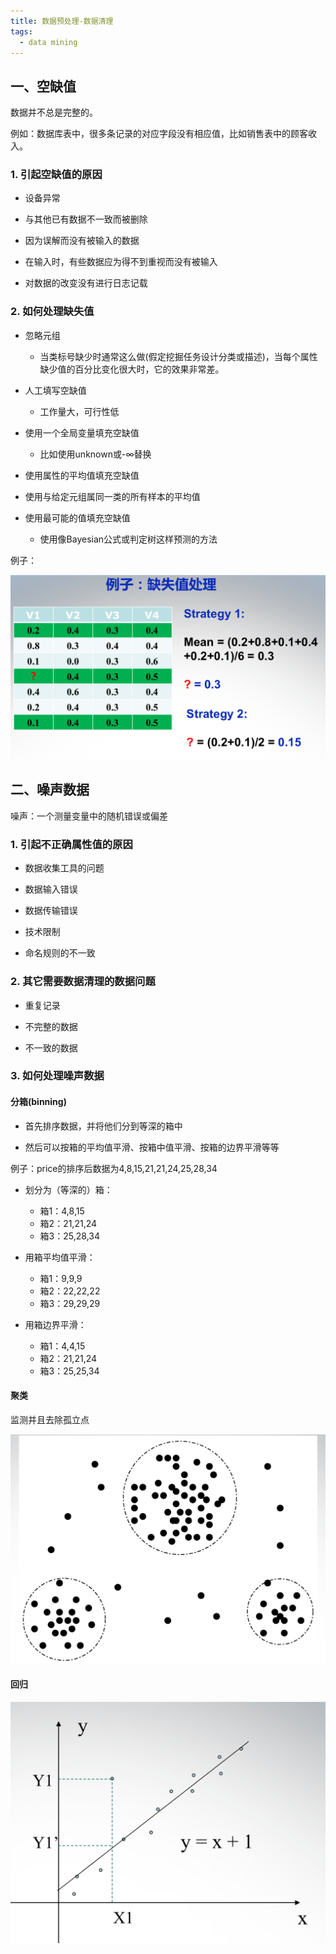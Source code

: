 ```yaml
---
title: 数据预处理-数据清理
tags:
  - data mining
---
```


## 一、空缺值

数据并不总是完整的。

例如：数据库表中，很多条记录的对应字段没有相应值，比如销售表中的顾客收入。

### 1. 引起空缺值的原因

- 设备异常

- 与其他已有数据不一致而被删除

- 因为误解而没有被输入的数据

- 在输入时，有些数据应为得不到重视而没有被输入

- 对数据的改变没有进行日志记载

### 2. 如何处理缺失值

- 忽略元组

  - 当类标号缺少时通常这么做(假定挖掘任务设计分类或描述)，当每个属性缺少值的百分比变化很大时，它的效果非常差。

- 人工填写空缺值

  - 工作量大，可行性低

- 使用一个全局变量填充空缺值

  - 比如使用unknown或-∞替换

- 使用属性的平均值填充空缺值

- 使用与给定元组属同一类的所有样本的平均值

- 使用最可能的值填充空缺值

  - 使用像Bayesian公式或判定树这样预测的方法

例子：

![](/img/posts/zh/2023-09-23/020701.png)

## 二、噪声数据

噪声：一个测量变量中的随机错误或偏差

### 1. 引起不正确属性值的原因

- 数据收集工具的问题

- 数据输入错误

- 数据传输错误

- 技术限制

- 命名规则的不一致

### 2. 其它需要数据清理的数据问题

- 重复记录

- 不完整的数据

- 不一致的数据

### 3. 如何处理噪声数据

#### 分箱(binning)

- 首先排序数据，并将他们分到等深的箱中

- 然后可以按箱的平均值平滑、按箱中值平滑、按箱的边界平滑等等

例子：price的排序后数据为4,8,15,21,21,24,25,28,34

- 划分为（等深的）箱：
  - 箱1：4,8,15
  - 箱2：21,21,24
  - 箱3：25,28,34

- 用箱平均值平滑：
  - 箱1：9,9,9
  - 箱2：22,22,22
  - 箱3：29,29,29

- 用箱边界平滑：
  - 箱1：4,4,15
  - 箱2：21,21,24
  - 箱3：25,25,34

#### 聚类

监测并且去除孤立点

![](/img/posts/zh/2023-09-23/020702.png)

#### 回归
 
![](/img/posts/zh/2023-09-23/020703.png)
